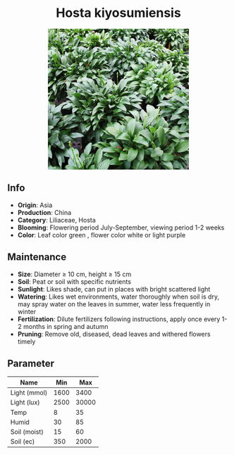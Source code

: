 <h1 align='center'>Hosta kiyosumiensis</h1>
<p align="center">
    <img 
        align='center'
        width='320'
        src="../images/hosta kiyosumiensis.png" 
        alt='Hosta kiyosumiensis' />
</p>

## Info

 - **Origin**: Asia
 - **Production**: China
 - **Category**: Liliaceae, Hosta
 - **Blooming**: Flowering period July-September, viewing period 1-2 weeks
 - **Color**: Leaf color green , flower color white or light purple

## Maintenance

 - **Size**: Diameter ≥ 10 cm, height ≥ 15 cm
 - **Soil**: Peat or soil with specific nutrients
 - **Sunlight**: Likes shade, can put in places with bright scattered light
 - **Watering**: Likes wet environments, water thoroughly when soil is dry, may spray water on the leaves in summer, water less frequently in winter
 - **Fertilization**: Dilute fertilizers following instructions,  apply once every 1-2 months in spring and autumn
 - **Pruning**: Remove old, diseased, dead leaves and withered flowers timely

## Parameter

| Name         | Min  | Max   |
|--------------|------|-------|
| Light (mmol) | 1600 | 3400  |
| Light (lux)  | 2500 | 30000 |
| Temp         | 8    | 35    |
| Humid        | 30   | 85    |
| Soil (moist) | 15   | 60    |
| Soil (ec)    | 350  | 2000  |